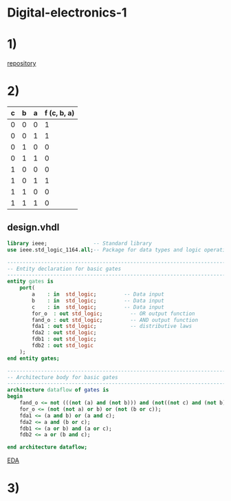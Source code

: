 # Digital-electronics-1
# 1)

[repository](https://github.com/xhorna16/Digital-electronics-1)
# 2)
c | b | a | f (c, b, a)
--|---|---|------------
0 | 0 | 0 | 1
0 | 0 | 1 | 1
0 | 1 | 0 | 0
0 | 1 | 1 | 0
1 | 0 | 0 | 0
1 | 0 | 1 | 1
1 | 1 | 0 | 0
1 | 1 | 1 | 0

## design.vhdl
```vhdl
library ieee;               -- Standard library
use ieee.std_logic_1164.all;-- Package for data types and logic operations

------------------------------------------------------------------------
-- Entity declaration for basic gates
------------------------------------------------------------------------
entity gates is
    port(
        a    : in  std_logic;         -- Data input
        b    : in  std_logic;         -- Data input
        c    : in  std_logic;         -- Data input
        for_o  : out std_logic;         -- OR output function
        fand_o : out std_logic;         -- AND output function
        fda1 : out std_logic;           -- distributive laws
        fda2 : out std_logic;
        fdb1 : out std_logic;
        fdb2 : out std_logic
    );
end entity gates;

------------------------------------------------------------------------
-- Architecture body for basic gates
------------------------------------------------------------------------
architecture dataflow of gates is
begin
    fand_o <= not (((not (a) and (not b))) and (not((not c) and (not b))));
    for_o <= (not (not a) or b) or (not (b or c));
    fda1 <= (a and b) or (a and c);
    fda2 <= a and (b or c);
    fdb1 <= (a or b) and (a or c);
    fdb2 <= a or (b and c);

end architecture dataflow;

```
[EDA](https://www.edaplayground.com/x/qQuT)
# 3)
